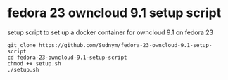 # fedora 23 owncloud 9.1 setup script
 setup script to set up a docker container for owncloud 9.1 on fedora 23
 
 ```
git clone https://github.com/Sudnym/fedora-23-owncloud-9.1-setup-script
cd fedora-23-owncloud-9.1-setup-script
chmod +x setup.sh
./setup.sh
```
